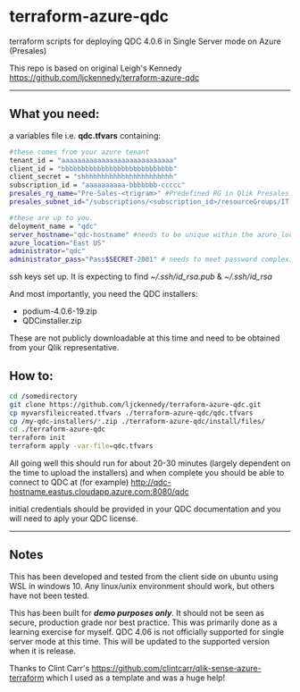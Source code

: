 # terraform-azure-qdc
terraform scripts for deploying QDC 4.0.6 in Single Server mode on Azure (Presales)

This repo is based on original Leigh's Kennedy https://github.com/ljckennedy/terraform-azure-qdc

---
## What you need:
a variables file i.e. __qdc.tfvars__ containing:
```Bash
#these comes from your azure tenant
tenant_id = "aaaaaaaaaaaaaaaaaaaaaaaaaaaa"
client_id = "bbbbbbbbbbbbbbbbbbbbbbbbbbbb"
client_secret = "shhhhhhhhhhhhhhhhhhhhhhh"
subscription_id = "aaaaaaaaaa-bbbbbbb-ccccc"
presales_rg_name="Pre-Sales-<trigram>" #Predefined RG in Qlik Presales Azure subscription
presales_subnet_id="/subscriptions/<subscription_id>/resourceGroups/IT-Infra-Mgmt/providers/Microsoft.Network/virtualNetworks/IT-Infra-Mgmt-VNet/subnets/Pre-Sales-Subnet"

#these are up to you.
deloyment_name = "qdc"
server_hostname="qdc-hostname" #needs to be unique within the azure_location
azure_location="East US"
administrator="qdc"
administrator_pass="Pass$SECRET-2001" # needs to meet password complexity rules
```

ssh keys set up.  It is expecting to find *~/.ssh/id_rsa.pub* & *~/.ssh/id_rsa*

And most importantly, you need the QDC installers:
- podium-4.0.6-19.zip
- QDCinstaller.zip

These are not publicly downloadable at this time and need to be obtained from your Qlik representative. 

## How to:
```Bash
cd /somedirectory
git clone https://github.com/ljckennedy/terraform-azure-qdc.git
cp myvarsfileicreated.tfvars ./terraform-azure-qdc/qdc.tfvars
cp /my-qdc-installers/*.zip ./terraform-azure-qdc/install/files/
cd ./terraform-azure-qdc
terraform init
terraform apply -var-file=qdc.tfvars
```
All going well this should run for about 20-30 minutes (largely dependent on the time to upload the installers) and when complete you should be able to connect to QDC at (for example)
http://qdc-hostname.eastus.cloudapp.azure.com:8080/qdc

initial credentials should be provided in your QDC documentation and you will need to aply your QDC license.

---
## Notes
This has been developed and tested from the client side on ubuntu using WSL in windows 10.  Any linux/unix environment should work, but others have not been tested.

This has been built for **_demo purposes only_**.  It should not be seen as secure, production grade nor best practice.  This was primarily done as a learning exercise for myself.  QDC 4.06 is not officially supported for single server mode at this time.  This will be updated to the supported version when it is release.

Thanks to Clint Carr's https://github.com/clintcarr/qlik-sense-azure-terraform which I used as a template and was a huge help!